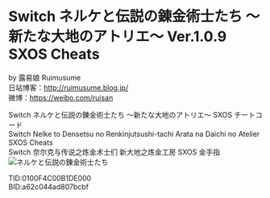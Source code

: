 # Switch ネルケと伝説の錬金術士たち ～新たな大地のアトリエ～ Ver.1.0.9 SXOS Cheats
by 露易娘 Ruimusume</br>
日站博客：http://ruimusume.blog.jp/</br>
微博：https://weibo.com/ruisan</br>

Switch ネルケと伝説の錬金術士たち ～新たな大地のアトリエ～ SXOS チートコード</br>
Switch Nelke to Densetsu no Renkinjutsushi-tachi Arata na Daichi no Atelier SXOS Cheats</br>
Switch 奈尔克与传说之炼金术士们 新大地之炼金工房 SXOS 金手指
<img src="https://i.imgur.com/dnEtdhO.jpg" alt="ネルケと伝説の錬金術士たち"/>

TID:0100F4C00B1DE000</br>
BID:a62c044ad807bcbf
